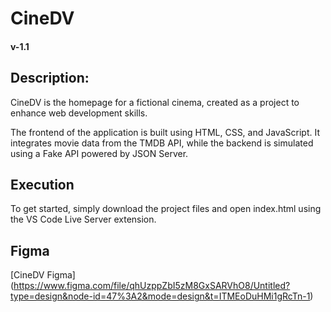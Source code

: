 
# CineDV
#### v-1.1

## Description:

CineDV is the homepage for a fictional cinema, created as a project to enhance web development skills.

The frontend of the application is built using HTML, CSS, and JavaScript. It integrates movie data from the TMDB API, while the backend is simulated using a Fake API powered by JSON Server.

## Execution
To get started, simply download the project files and open index.html using the VS Code Live Server extension.

## Figma

[CineDV Figma] (https://www.figma.com/file/qhUzppZbI5zM8GxSARVhO8/Untitled?type=design&node-id=47%3A2&mode=design&t=ITMEoDuHMi1gRcTn-1)